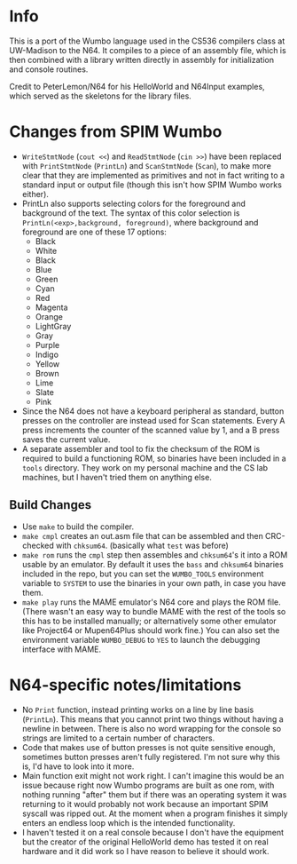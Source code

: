 # Info

This is a port of the Wumbo language used in the CS536 compilers class at UW-Madison to the N64. It compiles to a piece of an assembly file, which is then combined with a library written directly in assembly for initialization and console routines.

Credit to PeterLemon/N64 for his HelloWorld and N64Input examples, which served as the skeletons for the library files.

# Changes from SPIM Wumbo

* `WriteStmtNode` (`cout <<`) and `ReadStmtNode` (`cin >>`) have been replaced with `PrintStmtNode` (`PrintLn`) and `ScanStmtNode` (`Scan`), to make more clear that they are implemented as primitives and not in fact writing to a standard input or output file (though this isn't how SPIM Wumbo works either). 
* PrintLn also supports selecting colors for the foreground and background of the text. The syntax of this color selection is `PrintLn(<exp>,background, foreground)`, where background and foreground are one of these 17 options:
    * Black
    * White
    * Black
    * Blue
    * Green
    * Cyan
    * Red
    * Magenta
    * Orange
    * LightGray
    * Gray
    * Purple
    * Indigo
    * Yellow
    * Brown
    * Lime
    * Slate
    * Pink
* Since the N64 does not have a keyboard peripheral as standard, button presses on the controller are instead used for Scan statements. Every A press increments the counter of the scanned value by 1, and a B press saves the current value.
* A separate assembler and tool to fix the checksum of the ROM is required to build a functioning ROM, so binaries have been included in a `tools` directory. They work on my personal machine and the CS lab machines, but I haven't tried them on anything else.

## Build Changes

* Use `make` to build the compiler.
* `make cmpl` creates an out.asm file that can be assembled and then CRC-checked with `chksum64`. (basically what `test` was before)
* `make rom` runs the `cmpl` step then assembles and `chksum64`'s it into a ROM usable by an emulator. By default it uses the `bass` and `chksum64` binaries included in the repo, but you can set the `WUMBO_TOOLS` environment variable to `SYSTEM` to use the binaries in your own path, in case you have them.
* `make play` runs the MAME emulator's N64 core and plays the ROM file. (There wasn't an easy way to bundle MAME with the rest of the tools so this has to be installed manually; or alternatively some other emulator like Project64 or Mupen64Plus should work fine.) You can also set the environment variable `WUMBO_DEBUG` to `YES` to launch the debugging interface with MAME.

# N64-specific notes/limitations

* No `Print` function, instead printing works on a line by line basis (`PrintLn`). This means that you cannot print two things without having a newline in between. There is also no word wrapping for the console so strings are limited to a certain number of characters.
* Code that makes use of button presses is not quite sensitive enough, sometimes button presses aren't fully registered. I'm not sure why this is, I'd have to look into it more.
* Main function exit might not work right. I can't imagine this would be an issue because right now Wumbo programs are built as one rom, with nothing running "after" them but if there was an operating system it was returning to it would probably not work because an important SPIM syscall was ripped out. At the moment when a program finishes it simply enters an endless loop which is the intended functionality.
* I haven't tested it on a real console because I don't have the equipment but the creator of the original HelloWorld demo has tested it on real hardware and it did work so I have reason to believe it should work.